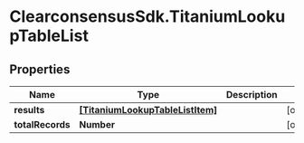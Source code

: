 # ClearconsensusSdk.TitaniumLookupTableList

## Properties

Name | Type | Description | Notes
------------ | ------------- | ------------- | -------------
**results** | [**[TitaniumLookupTableListItem]**](TitaniumLookupTableListItem.md) |  | [optional] 
**totalRecords** | **Number** |  | [optional] 


